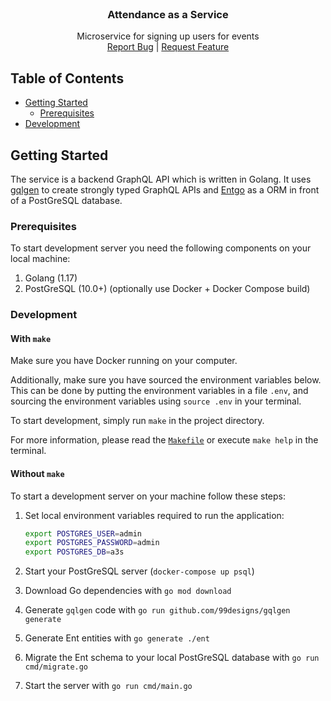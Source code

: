<br />
<p align="center">
  <h3 align="center">Attendance as a Service</h3>

  <p align="center">
    Microservice for signing up users for events
    <br />
    <a href="https://github.com/dotkom/a3s/issues">Report Bug</a>
    |
    <a href="https://github.com/dotkom/a3s">Request Feature</a>
  </p>
</p>

## Table of Contents

- [Getting Started](#getting-started)
    - [Prerequisites](#prerequisites)
- [Development](#development)

## Getting Started

The service is a backend GraphQL API which is written in Golang. It uses [gqlgen][gqlgen] to create strongly typed
GraphQL APIs and [Entgo][entgo] as a ORM in front of a PostGreSQL database.

### Prerequisites

To start development server you need the following components on your local machine:

1. Golang (1.17)
2. PostGreSQL (10.0+) (optionally use Docker + Docker Compose build)

### Development

#### With `make`

Make sure you have Docker running on your computer.

Additionally, make sure you have sourced the environment variables below. This can be done by putting the environment
variables in a file `.env`, and sourcing the environment variables using `source .env` in your terminal.

To start development, simply run `make` in the project directory. 

For more information, please read the [`Makefile`](./Makefile) or execute `make help` in the terminal.

#### Without `make`

To start a development server on your machine follow these steps:

1. Set local environment variables required to run the application:

   ```sh
   export POSTGRES_USER=admin
   export POSTGRES_PASSWORD=admin
   export POSTGRES_DB=a3s
   ```

2. Start your PostGreSQL server (`docker-compose up psql`)
3. Download Go dependencies with `go mod download`
4. Generate `gqlgen` code with `go run github.com/99designs/gqlgen generate`
5. Generate Ent entities with `go generate ./ent`
6. Migrate the Ent schema to your local PostGreSQL database with `go run cmd/migrate.go`
7. Start the server with `go run cmd/main.go`

[gqlgen]: https://github.com/99designs/gqlgen

[entgo]: https://entgo.io/
